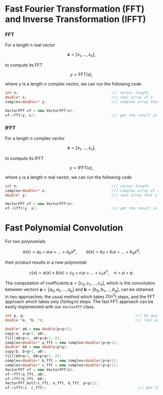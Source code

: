 # Fast Fourier Transformation (FFT) and Inverse Transformation (IFFT)

### FFT
For a length $n$ real vector 

$$\bm x = [x_1,\ldots, x_n],$$

to compute its FFT 

$$y = \text{FFT}(x),$$

where $y$ is a length $n$ complex vector, we can run the following code

``` cpp
int n;                                           /// vector length
double* x;                                       /// real array of x
complex<double>* y;                              /// complex array that stores FFT(x)

VectorFFT vf = new VectorFFT(n);                 
vf->fft(y, x);                                   /// get the result in y
```


### IFFT

For a length $n$ complex vector

$$\bm x = [x_1,\ldots, x_n],$$

to compute its IFFT

$$ y = \text{IFFT}(x),$$

where $y$ is a length $n$ real vector, we can run the following code

``` cpp
int n;                                           /// vector length
complex<double>* x;                              /// complex array of x
double* y;                                       /// real array that stores IFFT(x)

VectorFFT vf = new VectorFFT(n);                
vf->ifft(y, x);                                  /// get the result in y
```

# Fast Polynomial Convolution

For two polynomials 

$$ a(x) = a_0 + a_1 x + \ldots + a_p x^p, \qquad b(x) = b_0 + b_1 x + \ldots + b_q x^q ,$$

their product results in a new polynomial

$$ c(x) = a(x) \times b(x) = c_0 + c_1 x + \ldots + c_n x^n, \quad n = p+q. $$

The computation of coefficients $\bm c = [c_0, c_1,\ldots, c_n]$, which is the convolution between vectors $\bm a = [a_0, a_1,\ldots, a_p]$ and $\bm b = [b_0, b_1,\ldots, b_q]$, can be obtained in two approaches: the usual method which takes $O(n^2)$ steps, and the FFT approach which takes only $O(n \log n)$ steps. The fast FFT approach can be easily implemented with our `VectorFFT` class.

``` cpp
int p, q;                                                   /// be aware that length of vector a is p+1, length of vector b is q+1, length of vector c is p+q+1
double *a, *b, *c;                                          /// real array of a, b and array for storing array c

double* a0 = new double[p+q+1];
copy(a, a+p+1, a0);
fill(a0+p+1, a0+p+q+1, 0);
complex<double>* a_fft = new complex<double>[p+q+1];
double* b0 = new double[p+q];
copy(b, b+q+1, a0);
fill(b0+q+1, b0+p+q+1, 0);
complex<double>* b_fft = new complex<double>[p+q+1];
complex<double>* c_fft = new complex<double>[p+q+1];
VectorFFT vf = new VectorFFT(n);
vf->fft(a_fft, a0);
vf->fft(b_fft, b0);
VectorFFT_mult(c_fft, a_fft, b_fft, p+q+1);
vf->ifft(c, c_fft);                                          /// get the result in c
```
